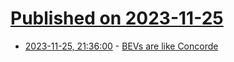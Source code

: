# [Published on 2023-11-25](index.md)

* [2023-11-25, 21:36:00](https://soylentnews.org/article.pl?sid=23/11/22/1957240&from=rss) - [BEVs are like Concorde](https://soylentnews.org/article.pl?sid=23/11/22/1957240&from=rss)
